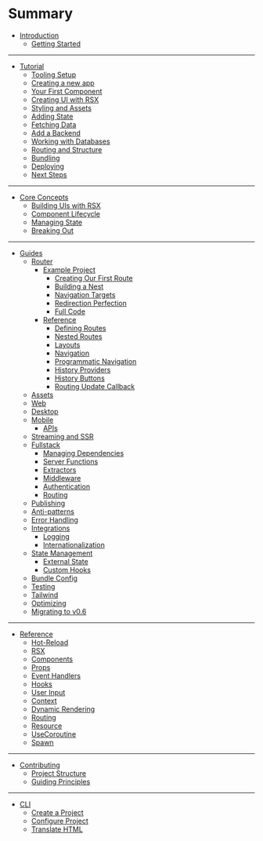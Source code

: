 # Summary

- [Introduction](index.md)
  - [Getting Started](getting_started/index.md)
---

- [Tutorial](guide/index.md)
  - [Tooling Setup](guide/tooling.md)
  - [Creating a new app](guide/new_app.md)
  - [Your First Component](guide/component.md)
  - [Creating UI with RSX](guide/rsx.md)
  - [Styling and Assets](guide/assets.md)
  - [Adding State](guide/state.md)
  - [Fetching Data](guide/data_fetching.md)
  - [Add a Backend](guide/backend.md)
  - [Working with Databases](guide/databases.md)
  - [Routing and Structure](guide/routing.md)
  - [Bundling](guide/bundle.md)
  - [Deploying](guide/deploy.md)
  - [Next Steps](guide/next_steps.md)

---

- [Core Concepts](essentials/index.md)
  - [Building UIs with RSX](essentials/rsx/index.md)
  - [Component Lifecycle](essentials/lifecycle/index.md)
  - [Managing State](essentials/state/index.md)
  - [Breaking Out](essentials/breaking/index.md)

---

- [Guides](guides/index.md)
  - [Router](router/index.md)
    - [Example Project](router/example/index.md)
      - [Creating Our First Route](router/example/first-route.md)
      - [Building a Nest](router/example/building-a-nest.md)
      - [Navigation Targets](router/example/navigation-targets.md)
      - [Redirection Perfection](router/example/redirection-perfection.md)
      - [Full Code](router/example/full-code.md)
    - [Reference](router/reference/index.md)
      - [Defining Routes](router/reference/routes/index.md)
      - [Nested Routes](router/reference/routes/nested.md)
      - [Layouts](router/reference/layouts.md)
      - [Navigation](router/reference/navigation/index.md)
      - [Programmatic Navigation](router/reference/navigation/programmatic.md)
      - [History Providers](router/reference/history-providers.md)
      - [History Buttons](router/reference/history-buttons.md)
      - [Routing Update Callback](router/reference/routing-update-callback.md)
  - [Assets](guides/assets.md)
  - [Web](guides/web/index.md)
  - [Desktop](guides/desktop/index.md)
  - [Mobile](guides/mobile/index.md)
    - [APIs](guides/mobile/apis.md)
  - [Streaming and SSR](guides/ssr.md)
  - [Fullstack](guides/fullstack/index.md)
    - [Managing Dependencies](guides/fullstack/managing_dependencies.md)
  	- [Server Functions](guides/fullstack/server_functions.md)
  	- [Extractors](guides/fullstack/extractors.md)
  	- [Middleware](guides/fullstack/middleware.md)
  	- [Authentication](guides/fullstack/authentication.md)
  	- [Routing](guides/fullstack/routing.md)
  - [Publishing](cookbook/publishing.md)
  - [Anti-patterns](cookbook/antipatterns.md)
  - [Error Handling](cookbook/error_handling.md)
  - [Integrations](cookbook/integrations/index.md)
    - [Logging](cookbook/integrations/logging.md)
    - [Internationalization](cookbook/integrations/internationalization.md)
  - [State Management](cookbook/state/index.md)
    - [External State](cookbook/state/external/index.md)
    - [Custom Hooks](cookbook/state/custom_hooks/index.md)
  - [Bundle Config](cookbook/bundling.md)
  - [Testing](cookbook/testing.md)
  - [Tailwind](cookbook/tailwind.md)
  - [Optimizing](cookbook/optimizing.md)
  - [Migrating to v0.6](migration/index.md)

---
- [Reference](reference/index.md)
  - [Hot-Reload](reference/hotreload.md)
  - [RSX](reference/rsx.md)
  - [Components](reference/components.md)
  - [Props](reference/component_props.md)
  - [Event Handlers](reference/event_handlers.md)
  - [Hooks](reference/hooks.md)
  - [User Input](reference/user_input.md)
  - [Context](reference/context.md)
  - [Dynamic Rendering](reference/dynamic_rendering.md)
  - [Routing](reference/router.md)
  - [Resource](reference/use_resource.md)
  - [UseCoroutine](reference/use_coroutine.md)
  - [Spawn](reference/spawn.md)

---
- [Contributing](contributing/index.md)
  - [Project Structure](contributing/project_structure.md)
  - [Guiding Principles](contributing/guiding_principles.md)

---
- [CLI](CLI/index.md)
	- [Create a Project](CLI/creating.md)
	- [Configure Project](CLI/configure.md)
  - [Translate HTML](CLI/translate.md)

<!-- - [Static Generation](router/reference/static-generation.md) -->
<!-- - [CLI in Depth](router/reference/cli-in-depth.md)
	- [SDK](router/reference/sdk.md)
	- [Fullstack and the server](router/reference/fullstack-and-the-server.md) -->

<!-- - [Walkthrough of Internals](contributing/walkthrough_readme.md) -->
<!-- Empty file. TODO: Uncomment when the file is finished. - [Governance](contributing/governance.md) -->

<!--
  - [Liveview](reference/liveview.md)
  - [Choosing A Web Renderer](reference/choosing_a_web_renderer.md) -->


<!-- # Overview / what these guides are for -->

<!-- [Important Hooks - Overview]()
[Router and managing “pages”]()
[The “Document” abstraction]()
[Understanding Hot-Reloading]()
[CLI in Depth]()
[SDK]()
[Fullstack/The server]()
[WASM]()
[Desktop]()
[Mobile]()
[SDK]()
[Hosting Options]()
[Reactivity in way too much depth]()
[rsx! in way too much depth?]()
[Building Libraries for Dioxus]()
[Custom Renderer]()
[Crates and Compatibility]()
[Accessibility]() -->


<!-- - [Reference](reference/index.md)

  - [Managing State](reference/managing_state.md)
  - [Component Lifecycle](reference/component_lifecycle.md) -->
